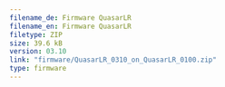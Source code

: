 ```yaml
---
filename_de: Firmware QuasarLR
filename_en: Firmware QuasarLR
filetype: ZIP
size: 39.6 kB
version: 03.10
link: "firmware/QuasarLR_0310_on_QuasarLR_0100.zip"
type: firmware
---
```

